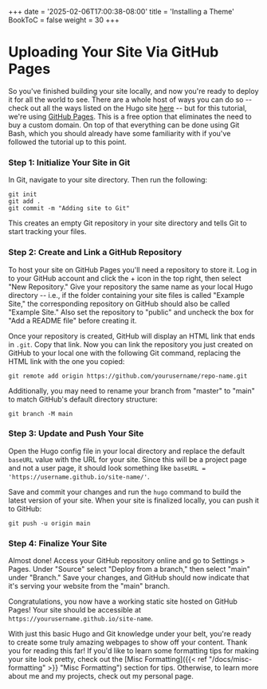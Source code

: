 +++
date = '2025-02-06T17:00:38-08:00'
title = 'Installing a Theme'
BookToC = false
weight = 30
+++

# Uploading Your Site Via GitHub Pages

So you've finished building your site locally, and now you're ready to deploy it for all the world to see. There are a whole host of ways you can do so -- check out all the ways listed on the Hugo site [here](https://gohugo.io/host-and-deploy/) -- but for this tutorial, we're using [GitHub Pages](https://pages.github.com/). This is a free option that eliminates the need to buy a custom domain. On top of that everything can be done using Git Bash, which you should already have some familiarity with if you've followed the tutorial up to this point.

### Step 1: Initialize Your Site in Git

In Git, navigate to your site directory. Then run the following: 

```pseudo
git init
git add .
git commit -m "Adding site to Git"
```

This creates an empty Git repository in your site directory and tells Git to start tracking your files.

### Step 2: Create and Link a GitHub Repository

To host your site on GitHub Pages you'll need a repository to store it. Log in to your GitHub account and click the + icon in the top right, then select "New Repository." Give your repository the same name as your local Hugo directory -- i.e., if the folder containing your site files is called "Example Site," the corresponding repository on GitHub should also be called "Example Site." Also set the repository to "public" and uncheck the box for "Add a README file" before creating it.

Once your repository is created, GitHub will display an HTML link that ends in `.git`. Copy that link. Now you can link the repository you just created on GitHub to your local one with the following Git command, replacing the HTML link with the one you copied:

```git
git remote add origin https://github.com/yourusername/repo-name.git
```

Additionally, you may need to rename your branch from "master" to "main" to match GitHub's default directory structure:

```git
git branch -M main
```

### Step 3: Update and Push Your Site

Open the Hugo config file in your local directory and replace the default `baseURL` value with the URL for your site. Since this will be a project page and not a user page, it should look something like `baseURL = 'https://username.github.io/site-name/'`.

Save and commit your changes and run the `hugo` command to build the latest version of your site. When your site is finalized locally, you can push it to GitHub:

```git
git push -u origin main
```

### Step 4: Finalize Your Site

Almost done! Access your GitHub repository online and go to Settings > Pages. Under "Source" select "Deploy from a branch," then select "main" under "Branch." Save your changes, and GitHub should now indicate that it's serving your website from the "main" branch.

Congratulations, you now have a working static site hosted on GitHub Pages! Your site should be accessible at `https://yourusername.github.io/site-name`.

 With just this basic Hugo and Git knowledge under your belt, you're ready to create some truly amazing webpages to show off your content. Thank you for reading this far! If you'd like to learn some formatting tips for making your site look pretty, check out the [Misc Formatting]({{< ref "/docs/misc-formatting" >}} "Misc Formatting") section for tips. Otherwise, to learn more about me and my projects, check out my personal page.

